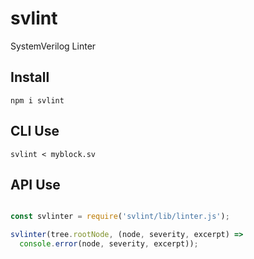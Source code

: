 # svlint

SystemVerilog Linter

## Install

```
npm i svlint
```

## CLI Use

```
svlint < myblock.sv
```

## API Use

```js

const svlinter = require('svlint/lib/linter.js');

svlinter(tree.rootNode, (node, severity, excerpt) =>
  console.error(node, severity, excerpt));

```
